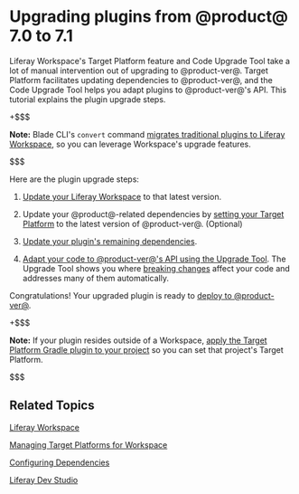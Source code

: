 # Upgrading plugins from @product@ 7.0 to 7.1 [](id=upgrading-plugins-from-liferay-7-0-to-7-1)

Liferay Workspace's Target Platform feature and Code Upgrade Tool take a lot of
manual intervention out of upgrading to @product-ver@. Target Platform
facilitates updating dependencies to @product-ver@, and the Code Upgrade Tool
helps you adapt plugins to @product-ver@'s API. This tutorial explains the
plugin upgrade steps. 

+$$$

**Note:** Blade CLI's `convert` command
[migrates traditional plugins to Liferay Workspace](/develop/tutorials/-/knowledge_base/7-1/migrating-traditional-plugins-to-workspace-web-applications), 
so you can leverage Workspace's upgrade features. 

$$$

Here are the plugin upgrade steps:

1.  [Update your Liferay Workspace](/develop/tutorials/-/knowledge_base/7-1/updating-liferay-workspace)
    to that latest version. 

2.  Update your @product@-related dependencies by
    [setting your Target Platform](/develop/tutorials/-/knowledge_base/7-1/managing-the-target-platform-for-liferay-workspace)
    to the latest version of @product-ver@. (Optional)

3.  [Update your plugin's remaining dependencies](/develop/tutorials/-/knowledge_base/7-1/configuring-dependencies).

4.  [Adapt your code to @product-ver@'s API using the Upgrade Tool](/develop/tutorials/-/knowledge_base/7-1/adapting-to-liferay-7s-api-with-the-code-upgrade-tool).
    The Upgrade Tool shows you where
    [breaking changes](/develop/reference/-/knowledge_base/7-1/breaking-changes)
    affect your code and addresses many of them automatically.

Congratulations! Your upgraded plugin is ready to
[deploy to @product-ver@](/develop/tutorials/-/knowledge_base/7-1/starting-module-development#building-and-deploying-a-module). 

+$$$

**Note:** If your plugin resides outside of a Workspace, 
[apply the Target Platform Gradle plugin to your project](/develop/tutorials/-/knowledge_base/7-1/managing-the-target-platform-for-liferay-workspace#targeting-a-platform-outside-of-workspace)
so you can set that project's Target Platform. 

$$$

## Related Topics [](id=related-topics)

[Liferay Workspace](/develop/tutorials/-/knowledge_base/7-1/liferay-workspace)

[Managing Target Platforms for Workspace](/develop/tutorials/-/knowledge_base/7-1/managing-the-target-platform-for-liferay-workspace)

[Configuring Dependencies](/develop/tutorials/-/knowledge_base/7-1/managing-the-target-platform-for-liferay-workspace)

[Liferay Dev Studio](/develop/tutorials/-/knowledge_base/7-1/liferay-ide)
